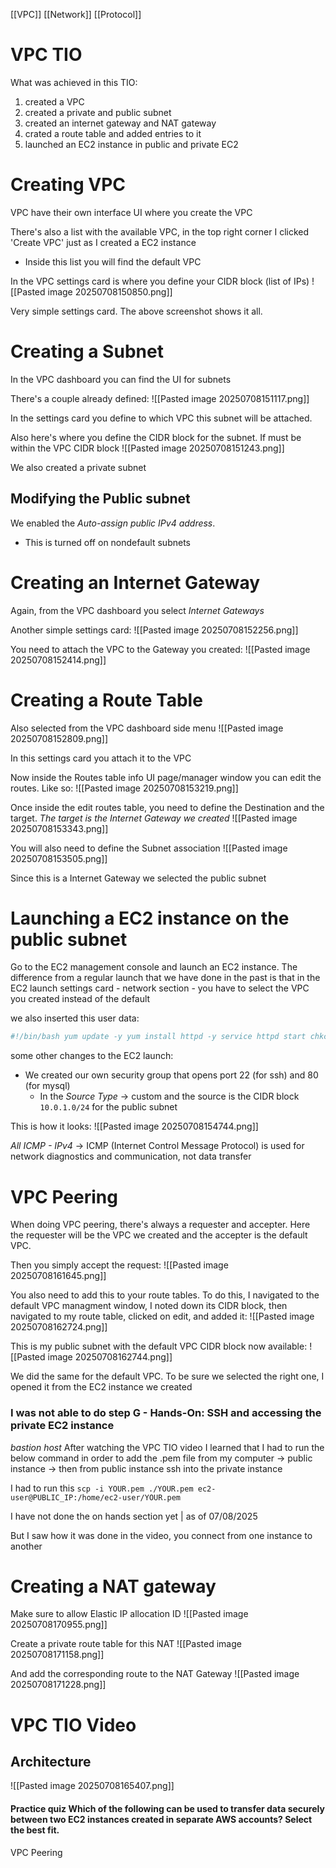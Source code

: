 [[VPC]] [[Network]] [[Protocol]]

# VPC TIO
What was achieved in this TIO:
1) created a VPC
2) created a private and public subnet
3) created an internet gateway and NAT gateway 
4) crated a route table and added entries to it 
5) launched an EC2 instance in public and private EC2

# Creating VPC
VPC have their own interface UI where you create the VPC 

There's also a list with the available VPC, in the top right corner I clicked 'Create VPC' just as I created a EC2 instance
- Inside this list you will find the default VPC 

In the VPC settings card is where you define your CIDR block (list of IPs)
![[Pasted image 20250708150850.png]]


Very simple settings card. The above screenshot shows it all. 

# Creating a Subnet 
In the VPC dashboard you can find the UI for subnets 

There's a couple already defined:
![[Pasted image 20250708151117.png]]

In the settings card you define to which VPC this subnet will be attached. 

Also here's where you define the CIDR block for the subnet. If must be within the VPC CIDR block
![[Pasted image 20250708151243.png]]

We also created a private subnet

## Modifying the Public subnet
We enabled the *Auto-assign public IPv4 address*.
- This is turned off on nondefault subnets 

# Creating an Internet Gateway
Again, from the VPC dashboard you select *Internet Gateways*

Another simple settings card:
![[Pasted image 20250708152256.png]]

You need to attach the VPC to the Gateway you created:
![[Pasted image 20250708152414.png]]

# Creating a Route Table
Also selected from the VPC dashboard side menu
![[Pasted image 20250708152809.png]]

In this settings card you attach it to the VPC 

Now inside the Routes table info UI page/manager window you can edit the routes. Like so:
![[Pasted image 20250708153219.png]]

Once inside the edit routes table, you need to define the Destination and the target. *The target is the Internet Gateway we created*
![[Pasted image 20250708153343.png]]

You will also need to define the Subnet association
![[Pasted image 20250708153505.png]]

Since this is a Internet Gateway we selected the public subnet 

# Launching a EC2 instance on the public subnet

Go to the EC2 management console and launch an EC2 instance. The difference from a regular launch that we have done in the past is that in the EC2 launch settings card - network section - you have to select the VPC you created instead of the default 

we also inserted this user data:
```bash
#!/bin/bash yum update -y yum install httpd -y service httpd start chkconfig httpd on IP_ADDR=$(TOKEN=`curl -X PUT "http://169.254.169.254/latest/api/token" -H "X-aws-ec2-metadata-token-ttl-seconds: 21600"` \ && curl -H "X-aws-ec2-metadata-token: $TOKEN" -v http://169.254.169.254/latest/meta-data/public-ipv4) echo "ASG instance with IP $IP_ADDR" > /var/www/html/index.html
```

some other changes to the EC2 launch:
- We created our own security group that opens port 22 (for ssh) and 80 (for mysql)
	- In the *Source Type* -> custom and the source is the CIDR block `10.0.1.0/24` for the public subnet

This is how it looks:
![[Pasted image 20250708154744.png]]

*All ICMP - IPv4* -> ICMP (Internet Control Message Protocol) is used for network diagnostics and communication, not data transfer

# VPC Peering
When doing VPC peering, there's always a requester and accepter. Here the requester will be the VPC we created and the accepter is the default VPC.

Then you simply accept the request:
![[Pasted image 20250708161645.png]]

You also need to add this to your route tables. To do this, I navigated to the default VPC managment window, I noted down its CIDR block, then navigated to my route table, clicked on edit, and added it:
![[Pasted image 20250708162724.png]]

This is my public subnet with the default VPC CIDR block now available:
![[Pasted image 20250708162744.png]]

We did the same for the default VPC. To be sure we selected the right one, I opened it from the EC2 instance we created 

### I was not able to do step G - Hands-On: SSH and accessing the private EC2 instance
*bastion host*
After watching the VPC TIO video I learned that I had to run the below command in order to add the .pem file from my computer -> public instance -> then from public instance ssh into the private instance

I had to run this 
`scp -i YOUR.pem ./YOUR.pem ec2-user@PUBLIC_IP:/home/ec2-user/YOUR.pem`

I have not done the on hands section yet | as of 07/08/2025

But I saw how it was done in the video, you connect from one instance to another 

# Creating a NAT gateway
Make sure to allow Elastic IP allocation ID 
![[Pasted image 20250708170955.png]]

Create a private route table for this NAT 
![[Pasted image 20250708171158.png]]

And add the corresponding route to the NAT Gateway
![[Pasted image 20250708171228.png]]


# VPC TIO Video 
## Architecture
![[Pasted image 20250708165407.png]]



#### Practice quiz Which of the following can be used to transfer data securely between two EC2 instances created in separate AWS accounts? Select the best fit.
VPC Peering

